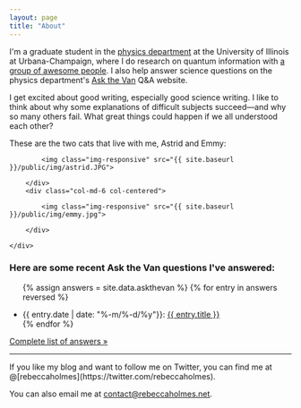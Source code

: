 ```yaml
---
layout: page
title: "About"
---
```


I'm a graduate student in the [physics department](http://physics.illinois.edu/) at the University of Illinois at Urbana-Champaign, where I do research on quantum information with [a group of awesome people](http://research.physics.illinois.edu/QI/Photonics/). I also help answer science questions on the physics department's [Ask the Van](http://van.physics.illinois.edu/qa/) Q&A website.

I get excited about good writing, especially good science writing. I like to think about why some explanations of difficult subjects succeed&mdash;and why so many others fail. What great things could happen if we all understood each other?

These are the two cats that live with me, Astrid and Emmy:
<div class="about">
<div class="container">
	<div class="row row-centered">
		<div class="col-md-6 col-centered">

			<img class="img-responsive" src="{{ site.baseurl }}/public/img/astrid.JPG">

		</div>
		<div class="col-md-6 col-centered">

			<img class="img-responsive" src="{{ site.baseurl }}/public/img/emmy.jpg">

		</div>
		
	</div>
</div>
</div>
<h3>Here are some recent Ask the Van questions I've answered:</h3>
<ul>

{% assign answers = site.data.askthevan %}
{% for entry in answers reversed %}
		<li>{{ entry.date | date: "%-m/%-d/%y"}}: <a href="{{ entry.url }}">{{ entry.title }}</a></li>
{% endfor %}

</ul>
<p><a href="{{ site.baseurl }}/askthevan">Complete list of answers &raquo;</a></p>
<hr>
If you like my blog and want to follow me on Twitter, you can find me at @[rebeccaholmes](https://twitter.com/rebeccaholmes).

You can also email me at [contact@rebeccaholmes.net](mailto:contact@rebeccaholmes.net).